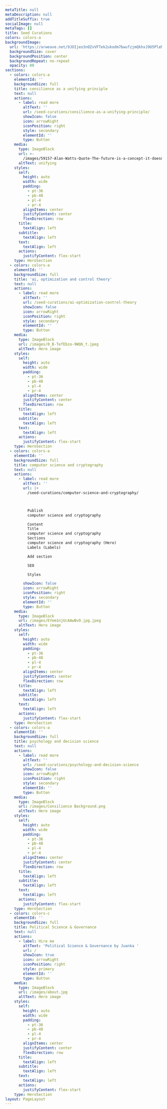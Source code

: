 ```yaml
---
metaTitle: null
metaDescription: null
addTitleSuffix: true
socialImage: null
metaTags: []
title: Seed Curations
colors: colors-a
backgroundImage:
  url: 'https://arweave.net/9JOIjeo3nOZvVFTek2ukodm7bwufzjmQkhxJ9U5PleM'
  backgroundSize: cover
  backgroundPosition: center
  backgroundRepeat: no-repeat
  opacity: 80
sections:
  - colors: colors-a
    elementId: ''
    backgroundSize: full
    title: consilience as a unifying principle
    text: null
    actions:
      - label: read more
        altText: ''
        url: /seed-curations/consilience-as-a-unifying-principle/
        showIcon: false
        icon: arrowRight
        iconPosition: right
        style: secondary
        elementId: ''
        type: Button
    media:
      type: ImageBlock
      url: >-
        /images/59157-Alan-Watts-Quote-The-future-is-a-concept-it-doesn-t-exist-There-is.jpg
      altText: unifying
    styles:
      self:
        height: auto
        width: wide
        padding:
          - pt-36
          - pb-48
          - pl-4
          - pr-4
        alignItems: center
        justifyContent: center
        flexDirection: row
      title:
        textAlign: left
      subtitle:
        textAlign: left
      text:
        textAlign: left
      actions:
        justifyContent: flex-start
    type: HeroSection
  - colors: colors-a
    elementId: ''
    backgroundSize: full
    title: 'ai, optimization and control theory'
    text: null
    actions:
      - label: read more
        altText: ''
        url: /seed-curations/ai-optimization-control-theory
        showIcon: false
        icon: arrowRight
        iconPosition: right
        style: secondary
        elementId: ''
        type: Button
    media:
      type: ImageBlock
      url: /images/0_B-TefEbzo-9WQ6_t.jpeg
      altText: Hero image
    styles:
      self:
        height: auto
        width: wide
        padding:
          - pt-36
          - pb-48
          - pl-4
          - pr-4
        alignItems: center
        justifyContent: center
        flexDirection: row
      title:
        textAlign: left
      subtitle:
        textAlign: left
      text:
        textAlign: left
      actions:
        justifyContent: flex-start
    type: HeroSection
  - colors: colors-a
    elementId: ''
    backgroundSize: full
    title: computer science and cryptography
    text: null
    actions:
      - label: read more
        altText: ''
        url: |+
          /seed-curations/computer-science-and-cryptography/



          Publish
          computer science and cryptography

          Content
          Title
          computer science and cryptography
          Sections
          computer science and cryptography (Hero)
          Labels (Labels)

          Add section

          SEO

          Styles

        showIcon: false
        icon: arrowRight
        iconPosition: right
        style: secondary
        elementId: ''
        type: Button
    media:
      type: ImageBlock
      url: /images/EYem1njUcAAwBvO.jpg.jpeg
      altText: Hero image
    styles:
      self:
        height: auto
        width: wide
        padding:
          - pt-36
          - pb-48
          - pl-4
          - pr-4
        alignItems: center
        justifyContent: center
        flexDirection: row
      title:
        textAlign: left
      subtitle:
        textAlign: left
      text:
        textAlign: left
      actions:
        justifyContent: flex-start
    type: HeroSection
  - colors: colors-a
    elementId: ''
    backgroundSize: full
    title: psychology and decision science
    text: null
    actions:
      - label: read more
        altText: ''
        url: /seed-curations/psychology-and-decision-science
        showIcon: false
        icon: arrowRight
        iconPosition: right
        style: secondary
        elementId: ''
        type: Button
    media:
      type: ImageBlock
      url: /images/Consilience Background.png
      altText: Hero image
    styles:
      self:
        height: auto
        width: wide
        padding:
          - pt-36
          - pb-48
          - pl-4
          - pr-4
        alignItems: center
        justifyContent: center
        flexDirection: row
      title:
        textAlign: left
      subtitle:
        textAlign: left
      text:
        textAlign: left
      actions:
        justifyContent: flex-start
    type: HeroSection
  - colors: colors-c
    elementId: ''
    backgroundSize: full
    title: Political Science & Governance
    text: null
    actions:
      - label: Hire me
        altText: 'Political Science & Governance by Juanka '
        url: /
        showIcon: true
        icon: arrowRight
        iconPosition: right
        style: primary
        elementId: ''
        type: Button
    media:
      type: ImageBlock
      url: /images/about.jpg
      altText: Hero image
    styles:
      self:
        height: auto
        width: wide
        padding:
          - pt-36
          - pb-48
          - pl-4
          - pr-4
        alignItems: center
        justifyContent: center
        flexDirection: row
      title:
        textAlign: left
      subtitle:
        textAlign: left
      text:
        textAlign: left
      actions:
        justifyContent: flex-start
    type: HeroSection
layout: PageLayout
---
```

